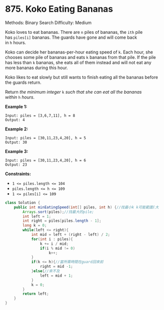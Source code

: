 # 875. Koko Eating Bananas

Methods: Binary Search
Difficulty: Medium

Koko loves to eat bananas. There are `n` piles of bananas, the `ith` pile has `piles[i]` bananas. The guards have gone and will come back in `h` hours.

Koko can decide her bananas-per-hour eating speed of `k`. Each hour, she chooses some pile of bananas and eats `k` bananas from that pile. If the pile has less than `k` bananas, she eats all of them instead and will not eat any more bananas during this hour.

Koko likes to eat slowly but still wants to finish eating all the bananas before the guards return.

Return *the minimum integer* `k` *such that she can eat all the bananas within* `h` *hours*.

**Example 1:**

```
Input: piles = [3,6,7,11], h = 8
Output: 4

```

**Example 2:**

```
Input: piles = [30,11,23,4,20], h = 5
Output: 30

```

**Example 3:**

```
Input: piles = [30,11,23,4,20], h = 6
Output: 23

```

**Constraints:**

- `1 <= piles.length <= 104`
- `piles.length <= h <= 109`
- `1 <= piles[i] <= 109`

```java
class Solution {
    public int minEatingSpeed(int[] piles, int h) {//找最小k k可能範圍(大 : pile中最大,小 : 1) binary search
        Arrays.sort(piles);//找最大的pile;
        int left = 1;
        int right = piles[piles.length - 1];
        long k = 0;
        while(left <= right){
            int mid = left + (right - left) / 2;
            for(int i : piles){
                k += i / mid;
                if(i % mid != 0)
                    k++;
            }
            if(k <= h){//當所需時間在guard回來前
                right = mid -1;
            }else{//來不及
                left = mid + 1;
            }
            k = 0;
        }
        return left;
    }
}
```